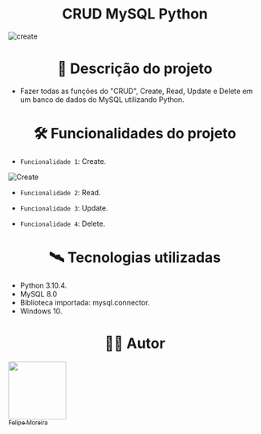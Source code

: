 # <h1 align="center">CRUD MySQL Python</h1>

![create](https://user-images.githubusercontent.com/104744113/173662387-057a133a-0aaa-4f97-9f3f-327b922094f5.gif)

# <h1 align="center"> 🧾 Descrição do projeto</h1>

- Fazer todas as funções do "CRUD", Create, Read, Update e Delete em um banco de dados do MySQL utilizando Python.

# <h1 align="center"> 🛠 Funcionalidades do projeto</h1>

- `Funcionalidade 1`: Create.

![Create](https://user-images.githubusercontent.com/104744113/173686227-469b4cc3-5049-4725-8e02-23f1fb22b7a4.gif)

- `Funcionalidade 2`: Read.



- `Funcionalidade 3`: Update.



- `Funcionalidade 4`: Delete.



# <h1 align="center">🛰️ Tecnologias utilizadas</h1>
- Python 3.10.4.
- MySQL 8.0
- Biblioteca importada: mysql.connector.
- Windows 10.

# <h1 align="center">👨‍💻 Autor</h1>

 [<img src="https://avatars.githubusercontent.com/u/104744113?v=4" width=115><br><sub>Felipe Moreira</sub>](https://github.com/FelipeM0reira) 
